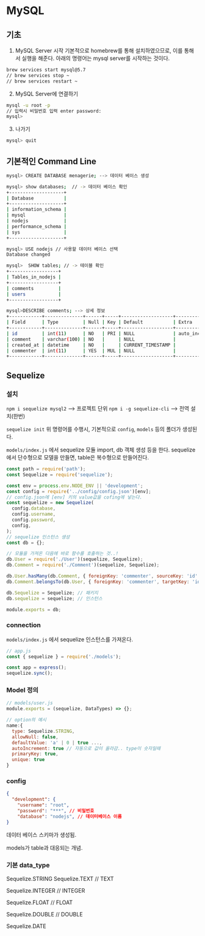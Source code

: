 # MySQL

## 기초

1. MySQL Server 시작
   기본적으로 homebrew를 통해 설치하였으므로, 이를 통해서 실행을 해준다. 아래의 명령어는 mysql server를 시작하는 것이다.

```bash
brew services start mysql@5.7
// brew services stop ~
// brew services restart ~
```

2. MySQL Server에 연결하기

```bash
mysql -u root -p
// 입력시 비밀번호 입력 enter password:
mysql>
```

3. 나가기

```bash
mysql> quit
```

## 기본적인 Command Line

```bash
mysql> CREATE DATABASE menagerie; --> 데이터 베이스 생성

mysql> show databases;  // -> 데이터 베이스 확인
+--------------------+
| Database           |
+--------------------+
| information_schema |
| mysql              |
| nodejs             |
| performance_schema |
| sys                |
+--------------------+

mysql> USE nodejs // 사용할 데이터 베이스 선택
Database changed

mysql>  SHOW tables; // -> 테이블 확인
+------------------+
| Tables_in_nodejs |
+------------------+
| comments         |
| users            |
+------------------+

mysql>DESCRIBE comments; --> 상세 정보
+------------+--------------+------+-----+-------------------+----------------+
| Field      | Type         | Null | Key | Default           | Extra          |
+------------+--------------+------+-----+-------------------+----------------+
| id         | int(11)      | NO   | PRI | NULL              | auto_increment |
| comment    | varchar(100) | NO   |     | NULL              |                |
| created_at | datetime     | NO   |     | CURRENT_TIMESTAMP |                |
| commenter  | int(11)      | YES  | MUL | NULL              |                |
+------------+--------------+------+-----+-------------------+----------------+

```

## Sequelize

### 설치

`npm i sequelize mysql2` --> 프로젝트 단위
`npm i -g sequelize-cli` --> 전역 설치(한번)

`sequelize init`
위 명령어를 수행시, 기본적으로 `config`, `models` 등의 폴더가 생성된다.

`models/index.js` 에서 sequelize 모듈 import, db 객체 생성 등을 한다.
sequelize에서 단수형으로 모델을 만들면, table은 복수형으로 만들어진다.

```js
const path = require('path');
const Sequelize = require('sequelize');

const env = process.env.NODE_ENV || 'development';
const config = require('../config/config.json')[env];
// config.json에 [env] 키의 value값을 cofing에 넣는다.
const sequelize = new Sequelize(
  config.database,
  config.username,
  config.password,
  config,
);
// sequelize 인스턴스 생성
const db = {};

// 모듈을 가져온 다음에 바로 함수를 호출하는 것..!
db.User = require('./User')(sequelize, Sequelize);
db.Comment = require('./Comment')(sequelize, Sequelize);

db.User.hasMany(db.Comment, { foreignKey: 'commenter', sourceKey: 'id' });
db.Comment.belongsTo(db.User, { foreignKey: 'commenter', targetKey: 'id' });

db.Sequelize = Sequelize; // 패키지
db.sequelize = sequelize; // 인스턴스

module.exports = db;
```

### connection

`models/index.js` 에서 sequelize 인스턴스를 가져온다.

```js
// app.js
const { sequelize } = require('./models');

const app = express();
sequelize.sync();
```

### Model 정의

```js
// models/user.js
module.exports = (sequelize, DataTypes) => {};
```

```js
// option의 예시
name:{
  type: Sequelize.STRING,
  allowNull: false,
  defaultValue: 'a' | 0 | true ...,
  autoIncrement: true // 자동으로 값이 올라감.. type이 숫자일때
  primaryKey: true,
  unique: true
}
```

### config

```json
{
  "development": {
    "username": "root",
    "password": "***", // 비밀번호
    "database": "nodejs", // 데이터베이스 이름
}
```

데이터 베이스 스키마가 생성됨.

models가 table과 대응되는 개념.

### 기본 data_type

Sequelize.STRING
Sequelize.TEXT // TEXT

Sequelize.INTEGER // INTEGER

Sequelize.FLOAT // FLOAT

Sequelize.DOUBLE // DOUBLE

Sequelize.DATE
